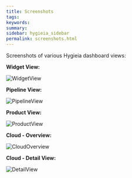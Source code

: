 ```yaml
---
title: Screenshots
tags:
keywords:
summary:
sidebar: hygieia_sidebar
permalink: screenshots.html
---
```

Screenshots of various Hygieia dashboard views:

**Widget View:**

![WidgetView](http://capitalone.github.io/Hygieia/media/images/Screenshots/hygiea-screenshot.jpg)

**Pipeline View:**

![PipelineView](http://capitalone.github.io/Hygieia/media/images/Screenshots/pipeline_view.png)

**Product View:**

![ProductView](http://capitalone.github.io/Hygieia/media/images/Screenshots/hygieia-product-dashboard.png)

**Cloud - Overview:**

![CloudOverview](http://capitalone.github.io/Hygieia/media/images/Screenshots/Cloud-Overview.png)

**Cloud - Detail View:**

![DetailView](http://capitalone.github.io/Hygieia/media/images/Screenshots/Cloud-Detail.png)